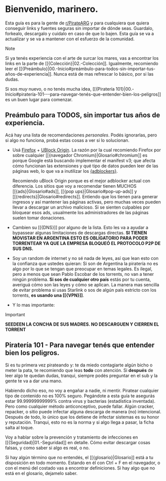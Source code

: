 # Bienvenido, marinero.

Esta guía es para la gente de [r/PirateARG](https://www.reddit.com/r/PirateARg/) y para cualquiera que quiera conseguir links y fuentes seguras sin importar de dónde seas. Guardalo, forkealo, descargalo y cuidalo en caso de que lo bajen. Esta guía se va a actualizar y se va a mantener con el esfuerzo de la comunidad.

> [!NOTE]
> Si ya tenés experiencia con el arte de surcar los mares, vas a encontrar los links en la parte de [[{Colección}|02.-Colección]]. Igualmente, recomiendo leer el [[{Preámbulo}|00.-Inicio#preámbulo-para-todos-sin-importar-tus-años-de-experiencia]]. Nunca está de mas refrescar lo básico, por si las dudas.
>
> Si sos *muy* nuevo, o no tenés mucha idea, [[{Piratería 101}|00.-Inicio#piratería-101---para-navegar-tenés-que-entender-bien-los-peligros]] es un buen lugar para comenzar.

## Preámbulo para TODOS, sin importar tus años de experiencia.

Acá hay una lista de recomendaciones *personales*. Podés ignorarlas, pero si algo no funciona, probá estas cosas a ver si lo solucionan.

- Usá [Firefox](https://www.mozilla.org/) + [UBlock Origin](https://addons.mozilla.org/firefox/addon/ublock-origin/). La razón por la cual recomiendo Firefox por sobre cualquier [[{navegador Chromium}|Glosario#chromium]] es porque Google está buscando implementar el manifest v3; que afecta cómo funcionan las extensiones y qué tipo de datos pueden leer de las páginas web, lo que va a inutilizar los [{adblockers}](https://github.com/MrKiwi24/PirateARG/wiki/Glosario/#adblockers).

  Recomiendo uBlock Origin porque es el mejor adblocker actual con diferencia. Los sitios que voy a recomendar tienen MUCHOS [[{ads}|Glosario#ads]], [[{pop ups}|Glosario#pop-up-ads]] y [[{redirects}|Glosario#redirects]]. Entiendo que los tienen para generar ingresos y así mantener las páginas activas, pero muchas veces pueden llevar a descargar un archivo malicioso. Si se sienten culpables por bloquear esos ads, usualmente los administradores de las páginas suelen tomar donaciones.

- Cambien su [[{DNS}]] por alguno de la lista. Esto les va a ayudar a bypassear algunas limitaciones de descargas directas. **SI TIENEN MOVISTAR EN ARGENTINA ESTO ES OBLIGATORIO PARA PODER TORRENTEAR YA QUE LA EMPRESA BLOQUEÓ EL PROTOCOLO P2P DE SUS DNS.**

- Soy un random de internet y no sé nada de leyes, así que lean esto con la confianza que ustedes quieran: Si son de Argentina la piratería no es algo por lo que se tengan que preocupar en temas legales. Es ilegal, pero a menos que sean Pablo Escobar de los torrents, no van a tener ningún problema. **Si sos de cualquier otro país** estás por tu cuenta, averiguá cómo son las leyes y cómo se aplican. La manera mas sencilla de evitar problema si usas Starlink o sos de algún país estricto con los torrents, **es usando una [[{VPN}]]**.

- Y lo mas importante:
> [!IMPORTANT]
> **SEEDEEN LA CONCHA DE SUS MADRES. NO DESCARGUEN Y CIERREN EL TORRENT**

## Piratería 101 - Para navegar tenés que entender bien los peligros.

Si es tu primera vez pirateando y: te da miedo contagiarte algún bicho o meter la pata, te recomiendo que leas **todo** con atención. Si **después** de leer algo te quedan dudas, tranqui, siempre podés preguntar en el sub y la gente te va a dar una mano.

Habiendo dicho eso, no voy a engañar a nadie, ni mentir. Piratear cualquier tipo de contenido no es 100% seguro. Pegándote a esta guía te asegurás estar 99.99999999999% contra virus y bacterias (estadística inventada). Pero como cualquier método anticonceptivo, puede fallar. Algún cracker, repacker, o sitio puede infectar alguna descarga de manera (no) intencional. Después de todo, lo único que los detiene de infectar sistemas es su honor y reputación. Tranqui, esto no es la norma y si algo llega a pasar, la ficha salta al toque.

Voy a hablar sobre la prevención y tratamiento de infecciones en [[{Seguridad}|01.-Seguridad]] en detalle. Cómo evitar descargar cosas falsas, y como saber si algo es real, o no.

Si hay algún término que no entendés, el [[{glosario}|Glosario]] está a tu disposición en todo momento. Estando en él con Ctrl + F en el navegador, o con el menú del costado vas a encontrar definiciones. Si hay algo que no está en el glosario, dejamelo saber.